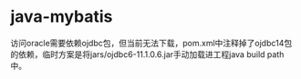 # java-mybatis
访问oracle需要依赖ojdbc包，但当前无法下载，pom.xml中注释掉了ojdbc14包的依赖，临时方案是将jars/ojdbc6-11.1.0.6.jar手动加载进工程java build path中。
